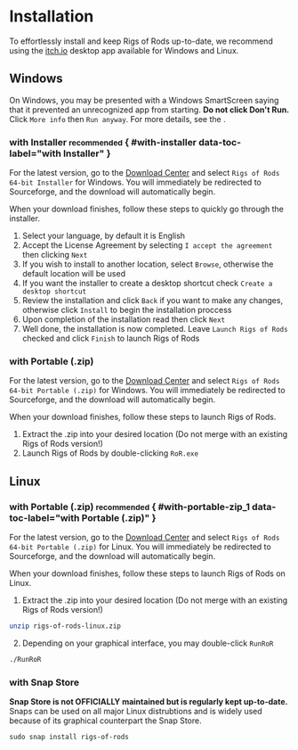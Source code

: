 # Installation

To effortlessly install and keep Rigs of Rods up-to-date, we recommend using the [itch.io](https://itch.io/app) desktop app available for Windows and Linux.

## Windows

On Windows, you may be presented with a Windows SmartScreen saying that it prevented an unrecognized app from starting. **Do not click Don't Run.** Click `More info` then `Run anyway`. For more details, see the .

### with Installer <small>recommended</small> { #with-installer data-toc-label="with Installer" }

For the latest version, go to the [Download Center](https://www.rigsofrods.org/download) and select `Rigs of Rods 64-bit Installer` for Windows. You will immediately be redirected to Sourceforge, and the download will automatically begin.

When your download finishes, follow these steps to quickly go through the installer.

1. Select your language, by default it is English
2. Accept the License Agreement by selecting `I accept the agreement` then clicking `Next`
3. If you wish to install to another location, select `Browse`, otherwise the default location will be used
4. If you want the installer to create a desktop shortcut check `Create a desktop shortcut`
5. Review the installation and click `Back` if you want to make any changes, otherwise click `Install` to begin the installation proccess
6. Upon completion of the installation read then click `Next`
7. Well done, the installation is now completed. Leave `Launch Rigs of Rods` checked and click `Finish` to launch Rigs of Rods


### with Portable (.zip)

For the latest version, go to the [Download Center](https://www.rigsofrods.org/download) and select `Rigs of Rods 64-bit Portable (.zip)` for Windows. You will immediately be redirected to Sourceforge, and the download will automatically begin.

When your download finishes, follow these steps to launch Rigs of Rods.

1. Extract the .zip into your desired location (Do not merge with an existing Rigs of Rods version!)
2. Launch Rigs of Rods by double-clicking `RoR.exe`

## Linux

### with Portable (.zip) <small>recommended</small> { #with-portable-zip_1 data-toc-label="with Portable (.zip)" }

For the latest version, go to the [Download Center](https://www.rigsofrods.org/download) and select `Rigs of Rods 64-bit Portable (.zip)` for Linux. You will immediately be redirected to Sourceforge, and the download will automatically begin.

When your download finishes, follow these steps to launch Rigs of Rods on Linux.

1. Extract the .zip into your desired location (Do not merge with an existing Rigs of Rods version!)
``` sh
unzip rigs-of-rods-linux.zip
```
2. Depending on your graphical interface, you may double-click `RunRoR`
``` sh
./RunRoR
```

### with Snap Store

**Snap Store is not OFFICIALLY maintained but is regularly kept up-to-date.** Snaps can be used on all major Linux distrubtions and is widely used because of its graphical counterpart the Snap Store.

``` shell
sudo snap install rigs-of-rods
```